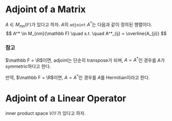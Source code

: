 # Adjoint of a Matrix
$A \in M_{mn}(\mathbb F)$가 있다고 하자. $A$의 `adjoint` $A^*$는 다음과 같이 정의된 행렬이다.
$$ A^* \in M_{nm}(\mathbb F) \quad s.t. \quad A^*_{ij} = \overline{A_{ji}} $$

### 참고
$\mathbb F = \R$이면, adjoint는 단순히 transpose가 되며, $A = A^*$인 경우를  $A$가 symmetric하다고 한다.

만약, $\mathbb F = \R$이면, $A = A^*$인 경우를  $A$를 Hermitian이라고 한다.

# Adjoint of a Linear Operator
inner product space $V / \mathbb F$가 있다고 하자.


